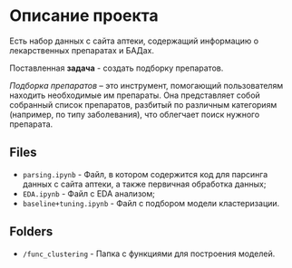 # Описание проекта

Есть набор данных с сайта аптеки, содержащий информацию о лекарственных препаратах и БАДах.

Поставленная **задача** - создать подборку препаратов.

_Подборка препаратов_ – это инструмент, помогающий пользователям находить необходимые им препараты.
Она представляет собой собранный список препаратов, разбитый по различным категориям (например, по типу заболевания),
что облегчает поиск нужного препарата.

## Files

- `parsing.ipynb` - Файл, в котором содержится код для парсинга данных с сайта аптеки,
  а также первичная обработка данных;
- `EDA.ipynb` - Файл с EDA анализом;
- `baseline+tuning.ipynb` - Файл с подбором модели кластеризации.

## Folders

- `/func_clustering` - Папка с функциями для построения моделей.
